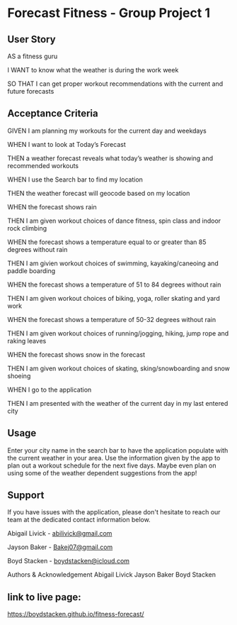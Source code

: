 # Forecast Fitness - Group Project 1

## User Story

AS a fitness guru

I WANT to know what the weather is during the work week

SO THAT I can get proper workout recommendations with the current and future forecasts

## Acceptance Criteria

GIVEN I am planning my workouts for the current day and weekdays

WHEN I want to look at Today’s Forecast

THEN a weather forecast reveals what today’s weather is showing and recommended workouts

WHEN I use the Search bar to find my location

THEN the weather forecast will geocode based on my location

WHEN the forecast shows rain

THEN I am given workout choices of dance fitness, spin class and indoor rock climbing

WHEN the forecast shows a temperature equal to or greater than 85 degrees without rain

THEN I am givien workout choices of swimming, kayaking/caneoing and paddle boarding

WHEN the forecast shows a temperature of 51 to 84 degrees without rain

THEN I am given workout choices of biking, yoga, roller skating and yard work

WHEN the forecast shows a temperature of 50-32 degrees without rain

THEN I am given workout choices of running/jogging, hiking, jump rope and raking leaves

WHEN the forecast shows snow in the forecast

THEN I am given workout choices of skating, sking/snowboarding and snow shoeing

WHEN I go to the application

THEN I am presented with the weather of the current day in my last entered city

## Usage

Enter your city name in the search bar to have the application populate with the current weather in your area. Use the information given by the app to plan out a workout schedule for the next five days. Maybe even plan on using some of the weather dependent suggestions from the app!

## Support

If you have issues with the application, please don't hesitate to reach our team at the dedicated contact information below.

Abigail Livick - abilivick@gmail.com

Jayson Baker - Bakej07@gmail.com

Boyd Stacken - boydstacken@icloud.com

Authors & Acknowledgement
Abigail Livick
Jayson Baker
Boyd Stacken

## link to live page:

https://boydstacken.github.io/fitness-forecast/
